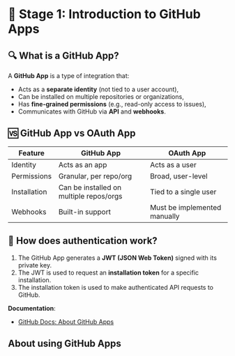 # 🧭 Stage 1: Introduction to GitHub Apps

## 🔍 What is a GitHub App?

A **GitHub App** is a type of integration that:
- Acts as a **separate identity** (not tied to a user account),
- Can be installed on multiple repositories or organizations,
- Has **fine-grained permissions** (e.g., read-only access to issues),
- Communicates with GitHub via **API** and **webhooks**.

## 🆚 GitHub App vs OAuth App

| Feature     | GitHub App                        | OAuth App                      |
|-------------|-----------------------------------|--------------------------------|
| Identity    | Acts as an app                    | Acts as a user                 |
| Permissions | Granular, per repo/org            | Broad, user-level              |
| Installation| Can be installed on multiple repos/orgs | Tied to a single user     |
| Webhooks    | Built-in support                  | Must be implemented manually   |

## 🔐 How does authentication work?

1. The GitHub App generates a **JWT (JSON Web Token)** signed with its private key.
2. The JWT is used to request an **installation token** for a specific installation.
3. The installation token is used to make authenticated API requests to GitHub.

 **Documentation**:
   - [GitHub Docs: About GitHub Apps](https://docs.github.com/en/apps/overview)
   

## About using GitHub Apps

